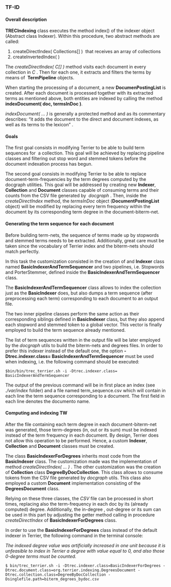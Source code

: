 ### TF-ID

#### Overall description

**TRECIndexing** class executes the method index() of the indexer object (Abstract class Indexer). Within this procedure, two abstract methods are called:

1. createDirectIndex( Collections[] )  that receives an array of collections
2. createInvertedIndex( )

The _createDirectIndex( C[] )_ method visits each document in every collection in _C_ . Then for each one, it extracts and filters the terms by means of  **TermPipeline** objects. 

When starting the processing of a document, a new **DocumenPostingList** is created. After each document is processed together with its extracted terms as mentioned above, both entities are indexed by calling the method **indexDocument( doc,  termsInDoc )**.

_indexDocument( … )_ is generally a protected method and as its commentary describes: “it adds the document to the direct and document indexes, as well as its terms to the lexicon” .

####  Goals

The first goal consists in modifying Terrier to be able to build term sequences for  a collection. This goal will be achieved by replacing pipeline classes and filtering out stop word and stemmed tokens before the document indexation process has begun. 

The second goal consists in modifying Terrier to be able to replace document-term-frequencies by the term degrees computed by the docgraph utilities. This goal will be addressed by creating new **Indexer**, **Collection** and **Document** classes capable of consuming terms and their counts from the CSV file generated by  _docgraph_ . Then, inside the _createDirectIndex_ method, the _termsInDoc_ object (**DocumentPostingList** object) will be modified by replacing every term frequency within the document by its corresponding term degree in the document-biterm-net.


#### Generating the term sequence for each document 

Before building term-nets, the sequence of terms made up by stopwords and stemmed terms needs to be extracted. Additionally, great care must be taken since the vocabulary of Terrier index and the biterm-nets should match perfectly.

In this task the customization consisted in the creation of and **Indexer** class named **BasicIndexerAndTermSequencer** and two pipelines, i.e. Stopwords and PorterStemmer, defined inside the **BasicIndexerAndTermSequencer** class. 

The **BasicIndexerAndTermSequencer** class allows to index the collection just as the **BasicIndexer** does, but also dumps a term sequence (after preprocessing each term) corresponding to each document to an output file.

The two inner pipeline classes perform the same action as their corresponding siblings defined in **BasicIndexer** class, but they also append each stopword and stemmed token to a global vector. This vector is finally employed to build the term sequence already mentioned.

The list of term sequences written in the output file will be later employed by the _docgraph_ utils to build the biterm-nets and degrees files. In order to prefer this indexer instead of the default one, the option **-Dtrec.indexer.class= BasicIndexerAndTermSequencer** must be used when indexing, i.e. the following command should be executed:

```
$bin/bin/trec_terrier.sh -i -Dtrec.indexer.class= BasicIndexerAndTermSequencer
```
The output of the previous command will be in first place an index (see _./var/index_ folder) and a file named term_sequence.csv which will contain in each line the term sequence corresponding to a document. The first field in each line denotes the documento name.

#### Computing and indexing TW 

After the file containing each term degree in each document-biterm-net was generated, those term-degrees (in, out or its sum) must be indexed instead of the term frequency in each document. By design, Terrier does not allow this operation to be performed. Hence, a custom **Indexer**, **Collection** and **Document** classes must be created.

The class **BasicIndexerForDegrees** inherits most code from the **BasicIndexer** class. The customization made was the implementation of method _createDirectIndex( … )_ . The other customization was the creation of **Collection** class **DegreeByDocCollection**. This class allows to consume tokens from the CSV file generated by _docgraph_ utils. This class also employed a custom **Document** implementation consisting of the **DegreesDocument** class.

Relying on these three classes, the _CSV_ file can be processed in short times, replacing also the term-frequency in each doc by its (already computed) degree. Additionally, the in-degree , out-degree or its sum can be used in this part by adjusting the getter method calling in procedure _createDirectIndex_ of **BasicIndexerForDegrees** class.

In order to use the **BasicIndexerForDegrees** class instead of the default indexer in Terrier, the following command in the terminal console:

_The indexed degree value was artificially increased in one unit because it is unfeasible to index in Terrier a degree with value equal to 0, and also those 0-degree terms must be counted._

```
$ bin/trec_terrier.sh -i -Dtrec.indexer.class=BasicIndexerForDegrees -Dtrec.document.class=org.terrier.indexing.DegreesDocument -Dtrec.collection.class=DegreeByDocCollection -Dsinglefile.path=biterm_degrees_bydoc.csv
```
